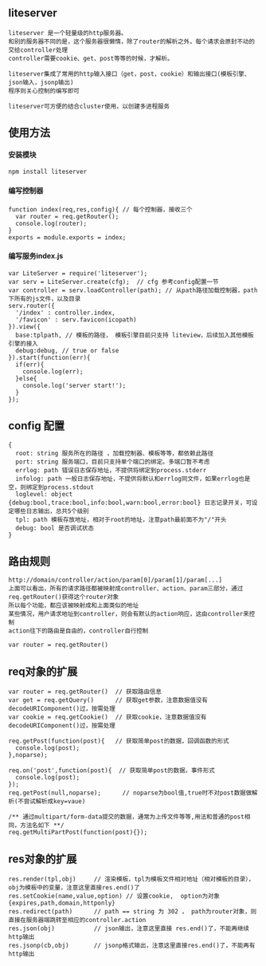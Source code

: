 ## liteserver 

    liteserver 是一个轻量级的http服务器。
    和别的服务器不同的是，这个服务器很懒惰，除了router的解析之外，每个请求会原封不动的交给controller处理
    controller需要cookie、get、post等等的时候，才解析。
    
    liteserver集成了常用的http输入接口（get，post，cookie）和输出接口(模板引擎、json输入，jsonp输出)
    程序则关心控制的编写即可
    
    liteserver可方便的结合cluster使用，以创建多进程服务

## 使用方法

#### 安装模块
  
    npm install liteserver

#### 编写控制器
    
    function index(req,res,config){ // 每个控制器，接收三个
      var router = req.getRouter();
      console.log(router);
    }
    exports = module.exports = index;

#### 编写服务index.js 

    var LiteServer = require('liteserver');
    var serv = LiteServer.create(cfg);  // cfg 参考config配置一节
    var controller = serv.loadController(path); // 从path路径加载控制器，path下所有的js文件，以及目录
    serv.router({
      '/index' : controller.index,
      '/favicon' : serv.favicon(icopath)
    }).view({
      base:tplpath, // 模板的路径， 模板引擎目前只支持 liteview，后续加入其他模板引擎的接入
      debug:debug, // true or false 
    }).start(function(err){
      if(err){
        console.log(err);
      }else{
        console.log('server start!');
      }
    });

## config 配置

    {
      root: string 服务所在的路径 ，加载控制器、模板等等，都依赖此路径
      port: string 服务端口，目前只支持单个端口的绑定。多端口暂不考虑
      errlog: path 错误日志保存地址，不提供将绑定到process.stderr
      infolog: path 一般日志保存地址，不提供将默认和errlog同文件，如果errlog也是空，则绑定到process.stdout
      loglevel: object {debug:bool,trace:bool,info:bool,warn:bool,error:bool} 日志记录开关，可设定哪些日志输出，总共5个级别
      tpl: path 模板存放地址，相对于root的地址，注意path最前面不为"/"开头
      debug: bool 是否调试状态
    }

## 路由规则

    http://domain/controller/action/param[0]/param[1]/param[...]
    上面可以看出，所有的请求路径都被映射成controller、action、param三部分，通过req.getRouter()获得这个router对象
    所以每个功能，都应该被映射成和上面类似的地址
    某些情况，用户请求地址到controller，则会有默认的action响应，这由controller来控制
    action往下的路由是自由的，controller自行控制
    
    var router = req.getRouter()
    
    
    
## req对象的扩展

    var router = req.getRouter()  // 获取路由信息
    var get = req.getQuery()      // 获取get参数，注意数据值没有decodeURIComponent()过，按需处理
    var cookie = req.getCookie()  // 获取cookie，注意数据值没有decodeURIComponent()过，按需处理
    
    req.getPost(function(post){   // 获取简单post的数据，回调函数的形式
      console.log(post);
    },noparse);
    
    req.on('post',function(post){  // 获取简单post的数据，事件形式
      console.log(post);
    });
    req.getPost(null,noparse);      // noparse为bool值,true时不对post数据做解析(不尝试解析成key=vaue)
    
    /** 通过multipart/form-data提交的数据，通常为上传文件等等,用法和普通的post相同，方法名如下 **/
    req.getMultiPartPost(function(post){});
    
## res对象的扩展

    res.render(tpl,obj)     // 渲染模板，tpl为模板文件相对地址（相对模板的目录），obj为模板中的变量，注意这里直接res.end()了
    res.setCookie(name,value,option) // 设置cookie,  option为对象{expires,path,domain,httponly}
    res.redirect(path)      // path == string 为 302 ， path为router对象，则直接在服务器端跳转至相应的controller.action
    res.json(obj)           // json输出，注意这里直接 res.end()了，不能再继续http输出
    res.jsonp(cb,obj)       // jsonp格式输出，注意这里直接res.end()了，不能再有http输出
    
